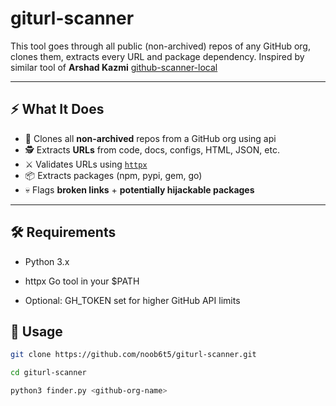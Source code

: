 # giturl-scanner
This tool goes through all public (non-archived) repos of any GitHub org, clones them, extracts every URL and package dependency. 
Inspired by similar tool of **Arshad Kazmi** [github-scanner-local](https://github.com/arshadkazmi42/github-scanner-local)

---

## ⚡ What It Does

- 🔎 Clones all **non-archived** repos from a GitHub org using api
- 🕵️ Extracts **URLs** from code, docs, configs, HTML, JSON, etc.
- ⚔️ Validates URLs using [`httpx`](https://github.com/projectdiscovery/httpx)
- 📦 Extracts packages (npm, pypi, gem, go)
- 💀 Flags **broken links** + **potentially hijackable packages**

---

## 🛠 Requirements
- Python 3.x

- httpx Go tool in your $PATH

- Optional: GH_TOKEN set for higher GitHub API limits
## 🚀 Usage

```bash
git clone https://github.com/noob6t5/giturl-scanner.git

cd giturl-scanner

python3 finder.py <github-org-name> 
